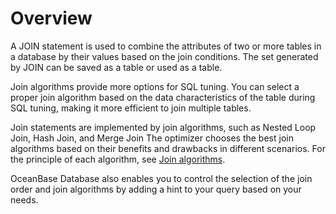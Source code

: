 Overview 
=============================

A JOIN statement is used to combine the attributes of two or more tables in a database by their values based on the join conditions. The set generated by JOIN can be saved as a table or used as a table. 

Join algorithms provide more options for SQL tuning. You can select a proper join algorithm based on the data characteristics of the table during SQL tuning, making it more efficient to join multiple tables. 

Join statements are implemented by join algorithms, such as Nested Loop Join, Hash Join, and Merge Join The optimizer chooses the best join algorithms based on their benefits and drawbacks in different scenarios. For the principle of each algorithm, see [Join algorithms](../../../../500.oceanbase-database-overview/700.sql-engine/300.oceanbase-database-overview-query-optimization/200.oceanbase-database-overview-join-algorithm/100.oceanbase-database-overview-overview-of-join-algorithms.md). 

OceanBase Database also enables you to control the selection of the join order and join algorithms by adding a hint to your query based on your needs. 

